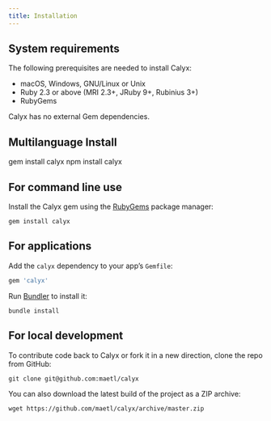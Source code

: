```yaml
---
title: Installation
---
```


## System requirements

The following prerequisites are needed to install Calyx:

- macOS, Windows, GNU/Linux or Unix
- Ruby 2.3 or above (MRI 2.3+, JRuby 9+, Rubinius 3+)
- RubyGems

Calyx has no external Gem dependencies.

## Multilanguage Install

<example-console id="install-test" hideplayer="true">

<example-script label="RubyGems" selected="true">
gem install calyx
</example-script>

<example-script label="NPM">
npm install calyx
</example-script>

</example-console>

## For command line use

Install the Calyx gem using the [RubyGems](https://rubygems.org) package manager:

```
gem install calyx
```

## For applications

Add the `calyx` dependency to your app’s `Gemfile`:

```ruby
gem 'calyx'
```

Run [Bundler](https://bundler.io/) to install it:

```
bundle install
```

## For local development

To contribute code back to Calyx or fork it in a new direction, clone the repo from GitHub:

```
git clone git@github.com:maetl/calyx
```

You can also download the latest build of the project as a ZIP archive:

```
wget https://github.com/maetl/calyx/archive/master.zip
```
